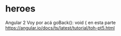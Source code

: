 # heroes
Angular 2
Voy por acá goBack(): void { en esta parte https://angular.io/docs/ts/latest/tutorial/toh-pt5.html
